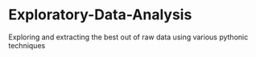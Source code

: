 # Exploratory-Data-Analysis
Exploring and extracting the best out of raw data using various pythonic techniques
